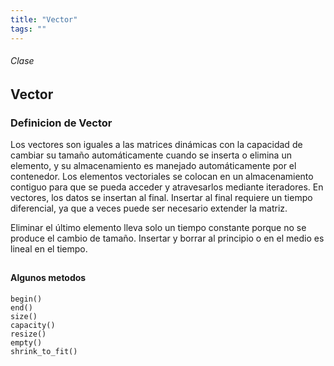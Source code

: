```yaml
---
title: "Vector"
tags: ""
---
```

###### Clase

## Vector

### Definicion de Vector

Los vectores son iguales a las matrices dinámicas con la capacidad de cambiar su tamaño automáticamente cuando se inserta o elimina un elemento, y su almacenamiento es manejado automáticamente por el contenedor. Los elementos vectoriales se colocan en un almacenamiento contiguo para que se pueda acceder y atravesarlos mediante iteradores. En vectores, los datos se insertan al final. Insertar al final requiere un tiempo diferencial, ya que a veces puede ser necesario extender la matriz. 

Eliminar el último elemento lleva solo un tiempo constante porque no se produce el cambio de tamaño. Insertar y borrar al principio o en el medio es lineal en el tiempo.

## 

#### Algunos metodos

    begin()
    end()
    size()
    capacity()
    resize()
    empty()
    shrink_to_fit()
